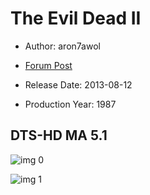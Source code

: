 # The Evil Dead II

* Author: aron7awol

* [Forum Post](https://www.avsforum.com/threads/bass-eq-for-filtered-movies.2995212/post-58421314)

* Release Date: 2013-08-12
* Production Year: 1987

## DTS-HD MA 5.1

![img 0](https://i.imgur.com/qQWGOcE.jpg)

![img 1](https://i.imgur.com/WN0dp3b.png)

